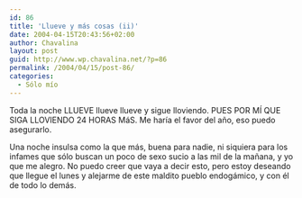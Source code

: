```yaml
---
id: 86
title: 'Llueve y más cosas (ii)'
date: 2004-04-15T20:43:56+02:00
author: Chavalina
layout: post
guid: http://www.wp.chavalina.net/?p=86
permalink: /2004/04/15/post-86/
categories:
  - Sólo mío
---
```

Toda la noche LLUEVE llueve llueve y sigue lloviendo. PUES POR M&Iacute; QUE SIGA LLOVIENDO 24 HORAS MáS. Me har&iacute;a el favor del a&ntilde;o, eso puedo asegurarlo.

Una noche insulsa como la que más, buena para nadie, ni siquiera para los infames que s&oacute;lo buscan un poco de sexo sucio a las mil de la ma&ntilde;ana, y yo que me alegro. No puedo creer que vaya a decir esto, pero estoy deseando que llegue el lunes y alejarme de este maldito pueblo endogámico, y con él de todo lo demás.